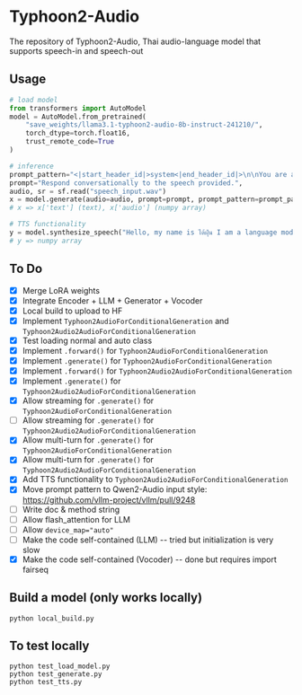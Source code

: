 # Typhoon2-Audio
The repository of Typhoon2-Audio, Thai audio-language model that supports speech-in and speech-out

## Usage

```python
# load model
from transformers import AutoModel
model = AutoModel.from_pretrained(
    "save_weights/llama3.1-typhoon2-audio-8b-instruct-241210/",
    torch_dtype=torch.float16, 
    trust_remote_code=True
)

# inference
prompt_pattern="<|start_header_id|>system<|end_header_id|>\n\nYou are a helpful assistant named ไต้ฝุ่น.<|eot_id|><|start_header_id|>user<|end_header_id|>\n\n<Speech><SpeechHere></Speech> {}<|eot_id|><|start_header_id|>assistant<|end_header_id|>\n\n"
prompt="Respond conversationally to the speech provided.",
audio, sr = sf.read("speech_input.wav")
x = model.generate(audio=audio, prompt=prompt, prompt_pattern=prompt_pattern)
# x => x['text'] (text), x['audio'] (numpy array)

# TTS functionality
y = model.synthesize_speech("Hello, my name is ไต้ฝุ่น I am a language model specialized in Thai")
# y => numpy array
```

## To Do
- [x] Merge LoRA weights
- [x] Integrate Encoder + LLM + Generator + Vocoder
- [x] Local build to upload to HF
- [x] Implement `Typhoon2AudioForConditionalGeneration` and `Typhoon2Audio2AudioForConditionalGeneration`
- [x] Test loading normal and auto class
- [x] Implement `.forward()` for `Typhoon2AudioForConditionalGeneration`
- [x] Implement `.generate()` for `Typhoon2AudioForConditionalGeneration`
- [x] Implement `.forward()` for `Typhoon2Audio2AudioForConditionalGeneration`
- [x] Implement `.generate()` for `Typhoon2Audio2AudioForConditionalGeneration`
- [x] Allow streaming for `.generate()` for `Typhoon2AudioForConditionalGeneration`
- [ ] Allow streaming for `.generate()` for `Typhoon2Audio2AudioForConditionalGeneration`
- [x] Allow multi-turn for `.generate()` for `Typhoon2AudioForConditionalGeneration`
- [x] Allow multi-turn for `.generate()` for `Typhoon2Audio2AudioForConditionalGeneration`
- [x] Add TTS functionality to `Typhoon2Audio2AudioForConditionalGeneration`
- [x] Move prompt pattern to Qwen2-Audio input style: https://github.com/vllm-project/vllm/pull/9248
- [ ] Write doc & method string
- [ ] Allow flash_attention for LLM
- [ ] Allow `device_map="auto"`
- [ ] Make the code self-contained (LLM) -- tried but initialization is very slow
- [x] Make the code self-contained (Vocoder) -- done but requires import fairseq

## Build a model (only works locally)
```
python local_build.py
```

## To test locally
```
python test_load_model.py
python test_generate.py
python test_tts.py
```
